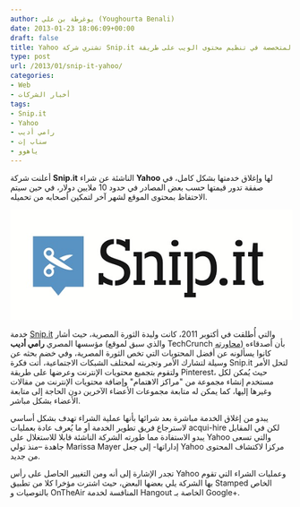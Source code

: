 ```yaml
---
author: يوغرطة بن علي (Youghourta Benali)
date: 2013-01-23 18:06:09+00:00
draft: false
title: Yahoo تشتري شركة Snip.it الناشئة المتخصصة في تنظيم محتوى الويب على طريقة Pinterest
type: post
url: /2013/01/snip-it-yahoo/
categories:
- Web
- أخبار الشركات
tags:
- Snip.it
- Yahoo
- رامي أديب
- سناب إت
- ياهوو
---
```


أعلنت شركة **Snip.it** الناشئة عن شراء **Yahoo** لها وإغلاق خدمتها بشكل كامل، في صفقة تدور قيمتها حسب بعض المصادر في حدود 10 ملايين دولار، في حين سيتم الاحتفاظ بمحتوى الموقع لشهر آخر لتمكين أصحابه من تحميله.




![Print](SnipIt-Logo.jpg)





خدمة [Snip.it](https://snip.it/) والتي أُطلقت في أكتوبر 2011، كانت وليدة الثورة المصرية، حيث أشار مؤسسها المصري **رامي أديب** (والذي سبق لموقع TechCrunch [محاورته](http://techcrunch.com/2013/01/22/yahoo-buys-snip-it-10-million/)) بأن أصدقاءه كانوا يسألونه عن أفضل المحتويات التي تخص الثورة المصرية، وفي خضم بحثه عن وسيلة لتشارك الأمر وتجربته لمختلف الشبكات الاجتماعية، أتت فكرة Snip.it لتحل الأمر ولتقوم بتجميع محتويات الإنترنت وعرضها على طريقة Pinterest، حيث يُمكن لكل مستخدم إنشاء مجموعة من "مراكز الاهتمام" وإضافة محتويات الإنترنت من مقالات وغيرها إليها، كما يمكن له متابعة مجموعات الأعضاء الآخرين دون الحاجة إلى متابعة الأعضاء بشكل مباشر.




يبدو من إغلاق الخدمة مباشرة بعد شرائها بأنها عملية الشراء تهدف بشكل أساسي لاسترجاع فريق تطوير الخدمة أو ما يُعرف عادة بعمليات acqui-hire لكن في المقابل يبدو الاستفادة مما طورته الشركة الناشئة قابلا للاستغلال على Yahoo والتي تسعى جاهدة –منذ تولي Marissa Mayer إداراتها- إلى جعل Yahoo مركزا لاكتشاف المحتوى من جديد.




تجدر الإشارة إلى أنه ومن التغيير الحاصل على رأس Yahoo وعمليات الشراء التي تقوم بها الشركة يلي بعضها البعض، حيث اشترت مؤخرا كلا من تطبيق Stamped الخاص بالتوصيات و OnTheAir المنافسة لخدمة Hangout الخاصة بـ Google+.



